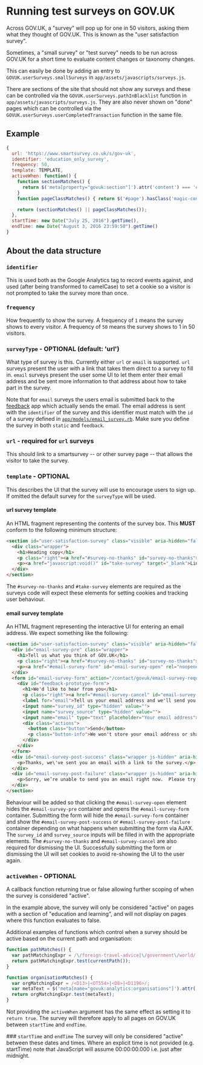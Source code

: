 # Running test surveys on GOV.UK

Across GOV.UK, a "survey" will pop up for one in 50 visitors, asking them what they thought of GOV.UK. This is known as the "user satisfaction survey".

Sometimes, a "small survey" or "test survey" needs to be run across GOV.UK for a short time to evaluate content changes or taxonomy changes.

This can easily be done by adding an entry to `GOVUK.userSurveys.smallSurveys` in `app/assets/javascripts/surveys.js`.

There are sections of the site that should not show any surveys and these can be controlled via the `GOVUK.userSurveys.pathInBlacklist` function in `app/assets/javascripts/surveys.js`.  They are also never shown on "done" pages which can be controlled via the `GOVUK.userSurveys.userCompletedTransaction` function in the same file.

## Example

```javascript
{
  url: 'https://www.smartsurvey.co.uk/s/gov-uk',
  identifier: 'education_only_survey',
  frequency: 50,
  template: TEMPLATE,
  activeWhen: function() {
    function sectionMatches() {
      return $('meta[property="govuk:section"]').attr('content') === 'education and learning';
    }
    function pageClassMatches() { return $('#page').hasClass('magic-content'); }

    return (sectionMatches() || pageClassMatches());
  },
  startTime: new Date("July 25, 2016").getTime(),
  endTime: new Date("August 3, 2016 23:59:50").getTime()
}
```

## About the data structure

### `identifier`
This is used both as the Google Analytics tag to record events against, and used (after being transformed to camelCase) to set a cookie so a visitor is not prompted to take the survey more than once.

### `frequency`
How frequently to show the survey. A frequency of `1` means the survey shows to every visitor. A frequency of `50` means the survey shows to 1 in 50 visitors.

### `surveyType` - OPTIONAL (default: 'url')
What type of survey is this.  Currently either `url` or `email` is supported.  `url` surveys present the user with a link that takes them direct to a survey to fill in.  `email` surveys present the user some UI to let them enter their email address and be sent more information to that address about how to take part in the survey.

Note that for `email` surveys the users email is submitted back to the [feedback](https://github.com/alphagov/feedback) app which actually sends the email.  The email address is sent with the `identifier` of the survey and this identifier must match with the `id` of a survey defined in [`app/models/email_survey.rb`](https://github.com/alphagov/feedback/blob/85e07b0c572a91be02b64af1d551df313f2695f9/app/models/email_survey.rb#L24).  Make sure you define the survey in both `static` and `feedback`.

### `url` - required for `url` surveys
This should link to a smartsurvey -- or other survey page -- that allows the visitor to take the survey.

### `template` - OPTIONAL
This describes the UI that the survey will use to encourage users to sign up.  If omitted the default survey for the `surveyType` will be used.

#### url survey template
An HTML fragment representing the contents of the survey box. This **MUST** conform to the following minimum structure:

```html
<section id="user-satisfaction-survey" class="visible" aria-hidden="false">
  <div class="wrapper">
    <h1>Heading copy</h1>
    <p class="right"><a href="#survey-no-thanks" id="survey-no-thanks">No thanks</a></p>
    <p><a href="javascript:void()" id="take-survey" target="_blank">Link text</a> This will open a short survey on another website</p>
  </div>
</section>
```

The `#survey-no-thanks` and `#take-survey` elements are required as the surveys code will expect these elements for setting cookies and tracking user behaviour.

#### email survey template
An HTML fragment representing the interactive UI for entering an email address.  We expect something like the following:

```html
<section id="user-satisfaction-survey" class="visible" aria-hidden="false">
  <div id="email-survey-pre" class="wrapper">
    <h1>Tell us what you think of GOV.UK</h1>
    <p class="right"><a href="#survey-no-thanks" id="survey-no-thanks">No thanks</a></p>
    <p><a href="#email-survey-form" id="email-survey-open" rel="noopener noreferrer">Your feedback will help us improve this website</a></p>
  </div>
  <form id="email-survey-form" action="/contact/govuk/email-survey-request" method="post" class="wrapper js-hidden" aria-hidden="true">
    <div id="feedback-prototype-form">
      <h1>We'd like to hear from you</h1>
      <p class="right"><a href="#email-survey-cancel" id="email-survey-cancel">No thanks</a></p>
      <label for="email">Tell us your email address and we'll send you a link to a quick feedback form.</label>
      <input name="survey_id" type="hidden" value="">
      <input name="survey_source" type="hidden" value="">
      <input name="email" type="text" placeholder="Your email address">
      <div class="actions">
        <button class="button">Send</button>
        <p class="button-info">We won't store your email address or share it with anyone</span>
      </div>
    </div>
  </form>
  <div id="email-survey-post-success" class="wrapper js-hidden" aria-hidden="true">
    <p>Thanks, we\'ve sent you an email with a link to the survey.</p>
  </div>
  <div id="email-survey-post-failure" class="wrapper js-hidden" aria-hidden="true">
    <p>Sorry, we’re unable to send you an email right now.  Please try again later.</h2>
  </div>
</section>
```

Behaviour will be added so that clicking the `#email-survey-open` element hides the `#email-survey-pre` container and opens the `#email-survey-form` container.  Submitting the form will hide the `#email-survey-form` container and show the `#email-survey-post-success` or `#email-survey-post-failure` container depending on what happens when submitting the form via AJAX.  The `survey_id` and `survey_source` inputs will be filled in with the appropriate elements.  The `#survey-no-thanks` and `#email-survey-cancel` are also required for dismissing the UI.  Successfully submitting the form or dismissing the UI will set cookies to avoid re-showing the UI to the user again.

### `activeWhen` - OPTIONAL
A callback function returning true or false allowing further scoping of when the survey is considered "active".

In the example above, the survey will only be considered "active" on pages with a section of "education and learning", and will not display on pages where this function evaluates to false.

Additional examples of functions which control when a survey should be active based on the current path and organisation:

```javascript
function pathMatches() {
  var pathMatchingExpr = /\/foreign-travel-advice|\/government\/world/;
  return pathMatchingExpr.test(currentPath());
}

function organisationMatches() {
  var orgMatchingExpr = /<D13>|<OT554>|<D8>|<D1196>/;
  var metaText = $('meta[name="govuk:analytics:organisations"]').attr('content') || "";
  return orgMatchingExpr.test(metaText);
}
```

Not providing the `activeWhen` argument has the same effect as setting it to `return true`. The survey will therefore apply to all pages on GOV.UK between `startTime` and `endTime`.

### `startTime` and `endTime`
The survey will only be considered "active" between these dates and times. Where an explicit time is not provided (e.g. startTime) note that JavaScript will assume 00:00:00.000 i.e. just after midnight.
